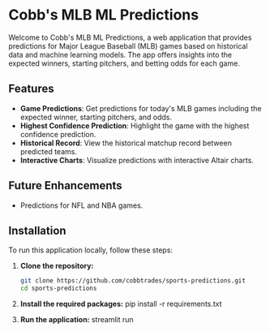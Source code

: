 # Cobb's MLB ML Predictions

Welcome to Cobb's MLB ML Predictions, a web application that provides predictions for Major League Baseball (MLB) games based on historical data and machine learning models. The app offers insights into the expected winners, starting pitchers, and betting odds for each game.

## Features

- **Game Predictions**: Get predictions for today's MLB games including the expected winner, starting pitchers, and odds.
- **Highest Confidence Prediction**: Highlight the game with the highest confidence prediction.
- **Historical Record**: View the historical matchup record between predicted teams.
- **Interactive Charts**: Visualize predictions with interactive Altair charts.

## Future Enhancements

- Predictions for NFL and NBA games.

## Installation

To run this application locally, follow these steps:

1. **Clone the repository:**
   ```bash
   git clone https://github.com/cobbtrades/sports-predictions.git
   cd sports-predictions

2. **Install the required packages:**
   pip install -r requirements.txt

3. **Run the application:**
   streamlit run 
